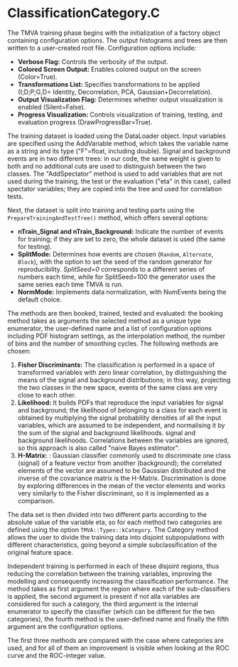 # ClassificationCategory.C
The TMVA training phase begins with the initialization of a factory object containing configuration options. The output histograms and trees are then written to a user-created root file. Configuration options include:

- **Verbose Flag:** Controls the verbosity of the output.
- **Colored Screen Output:** Enables colored output on the screen (Color=True).
- **Transformations List:** Specifies transformations to be applied (I;D;P;G,D= Identity, Decorrelation, PCA, Gaussian+Decorrelation).
- **Output Visualization Flag:** Determines whether output visualization is enabled (Silent=False).
- **Progress Visualization:** Controls visualization of training, testing, and evaluation progress (DrawProgressBar=True).

The training dataset is loaded using the DataLoader object. Input variables are specified using the AddVariable method, which takes the variable name as a string and its type ("F"=float, including double).  Signal and background events are in two different trees: in our code, the same weight is given to both and no additional cuts are used to distinguish between the two classes. The "AddSpectator" method is used to add variables that are not used during the training, the test or the evaluation ("eta" in this case), called spectator variables; they are copied into the tree and used for correlation tests.

Next, the dataset is split into training and testing parts using the `PrepareTrainingAndTestTree()` method, which offers several options:

- **nTrain_Signal and nTrain_Background:** Indicate the number of events for training; if they are set to zero, the whole dataset is used (the same for testing).
- **SplitMode:** Determines how events are chosen (`Random`, `Alternate`, `Block`), with the option to set the seed of the random generator for reproducibility. _SplitSeed=0_ corresponds to a different series of numbers each time, while for SplitSeed=100 the generator uses the same series each time TMVA is run.
- **NormMode:** Implements data normalization, with NumEvents being the default choice.

The methods are then booked, trained, tested and evaluated: the booking method takes as arguments the selected method as a unique type enumerator, the user-defined name and a list of configuration options including PDF histogram settings, as the interpolation method, the number of bins and the number of smoothing cycles. The following methods are chosen:

1. **Fisher Discriminants:** The classification is performed in a space of transformed variables with zero linear correlation, by distinguishing the means of the signal and background distributions; in this way, projecting the two classes in the new space, events of the same class are very close to each other.
2. **Likelihood:** It builds PDFs that reproduce the input variables for signal and background; the likelihood of belonging to a class for each event is obtained by multiplying the signal probability densities of all the input variables, which are assumed to be independent, and normalising it by the sum of the signal and background likelihoods. signal and background likelihoods. Correlations between the variables are ignored, so this approach is also called "naive Bayes estimator".
3. **H-Matrix:** : Gaussian classifier commonly used to discriminate one class (signal) of a feature vector from another (background); the correlated elements of the vector are assumed to be Gaussian distributed and the inverse of the covariance matrix is the H-Matrix. Discrimination is done by exploring differences in the mean of the vector elements and works very similarly to the Fisher discriminant, so it is implemented as a comparison.

The data set is then divided into two different parts according to the absolute value of the variable eta, so for each method two categories are defined using the option `TMVA::Types::kCategory`. The Category method allows the user to divide the training data into disjoint subpopulations with different characteristics, going beyond a simple subclassification of the original feature space.

Independent training is performed in each of these disjoint regions, thus reducing the correlation between the training variables, improving the modelling and consequently increasing the classification performance. The method takes as first argument the region where each of the sub-classifiers is applied, the second argument is present if not alla variables are considered for such a category, the third argument is the internal enumerator to specify the classifier (which can be different for the two categories), the fourth method is the user-defined name and finally the fifth argument are the configuration options. 

The first three methods are compared with the case where categories are used, and for all of them an improvement is visible when looking at the ROC curve and the ROC-integer value.

